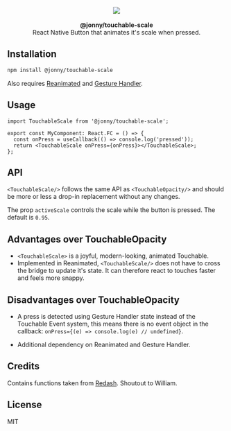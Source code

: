 <p align="center">
  <img src="https://user-images.githubusercontent.com/1629785/91853017-e2d7d580-ec61-11ea-8f17-e1b709b25bf2.gif"><br/> <br>
  <strong>@jonny/touchable-scale</strong>
  <br>
React Native Button that animates it's scale when pressed.
  <br>
</p>

## Installation

```sh
npm install @jonny/touchable-scale
```

Also requires [Reanimated](https://github.com/software-mansion/react-native-reanimated) and [Gesture Handler](https://github.com/software-mansion/react-native-gesture-handler).

## Usage

```tsx
import TouchableScale from '@jonny/touchable-scale';

export const MyComponent: React.FC = () => {
  const onPress = useCallback(() => console.log('pressed'));
  return <TouchableScale onPress={onPress}></TouchableScale>;
};
```

## API

`<TouchableScale/>` follows the same API as `<TouchableOpacity/>` and should be more or less a drop-in replacement without any changes.

The prop `activeScale` controls the scale while the button is pressed. The default is `0.95`.

## Advantages over TouchableOpacity

- `<TouchableScale>` is a joyful, modern-looking, animated Touchable.
- Implemented in Reanimated, `<TouchableScale/>` does not have to cross the bridge to update it's state. It can therefore react to touches faster and feels more snappy.

## Disadvantages over TouchableOpacity

- A press is detected using Gesture Handler state instead of the Touchable Event system, this means there is no event object in the callback: `onPress={(e) => console.log(e) // undefined}`.

- Additional dependency on Reanimated and Gesture Handler.

## Credits

Contains functions taken from [Redash](https://github.com/wcandillon/react-native-redash). Shoutout to William.

## License

MIT

